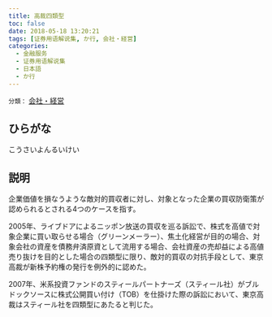 ```yaml
---
title: 高裁四類型
toc: false
date: 2018-05-18 13:20:21
tags: [证券用语解说集, か行, 会社・経営]
categories:
  - 金融服务
  - 证券用语解说集
  - 日本語
  - か行
---
```


`分類：` [会社・経営](/tags/会社・経営/)

## ひらがな

こうさいよんるいけい

## 説明

企業価値を損なうような敵対的買収者に対し、対象となった企業の買収防衛策が認められるとされる4つのケースを指す。

2005年、ライブドアによるニッポン放送の買収を巡る訴訟で、株式を高値で対象企業に買い取らせる場合（グリーンメーラー）、焦土化経営が目的の場合、対象会社の資産を債務弁済原資として流用する場合、会社資産の売却益による高値売り抜けを目的とした場合の四類型に限り、敵対的買収の対抗手段として、東京高裁が新株予約権の発行を例外的に認めた。

2007年、米系投資ファンドのスティールパートナーズ（スティール社）がブルドックソースに株式公開買い付け（TOB）を仕掛けた際の訴訟において、東京高裁はスティール社を四類型にあたると判じた。
